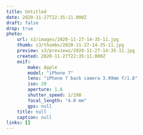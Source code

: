 ```yaml
---
title: Untitled
date: 2020-11-27T22:35:11.000Z
draft: false
drop: true
photo:
    url: s3/images/2020-11-27-14-35-11.jpg
    thumb: s3/thumbs/2020-11-27-14-35-11.jpg
    preview: s3/previews/2020-11-27-14-35-11.jpg
    created: 2020-11-27T22:35:11.000Z
    exif:
        make: Apple
        model: "iPhone 7"
        lens: "iPhone 7 back camera 3.99mm f/1.8"
        iso: 20
        aperture: 1.8
        shutter_speed: 1/290
        focal_length: "4.0 mm"
        gps: null
    title: null
    caption: null
links: []
---
```

